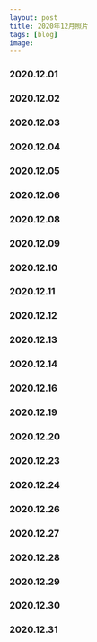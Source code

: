 ```yaml
---
layout: post
title: 2020年12月照片
tags: [blog]
image:
---
```


### 2020.12.01

<ul id="image-2020-12-01" class="image-gallery"></ul>

### 2020.12.02

<ul id="image-2020-12-02" class="image-gallery"></ul>

### 2020.12.03

<ul id="image-2020-12-03" class="image-gallery"></ul>

### 2020.12.04

<ul id="image-2020-12-04" class="image-gallery"></ul>

### 2020.12.05

<ul id="image-2020-12-05" class="image-gallery"></ul>

### 2020.12.06

<ul id="image-2020-12-06" class="image-gallery"></ul>

### 2020.12.08

<ul id="image-2020-12-08" class="image-gallery"></ul>

### 2020.12.09

<ul id="image-2020-12-09" class="image-gallery"></ul>

### 2020.12.10

<ul id="image-2020-12-10" class="image-gallery"></ul>

### 2020.12.11

<ul id="image-2020-12-11" class="image-gallery"></ul>

### 2020.12.12

<ul id="image-2020-12-12" class="image-gallery"></ul>

### 2020.12.13

<ul id="image-2020-12-13" class="image-gallery"></ul>

### 2020.12.14

<ul id="image-2020-12-14" class="image-gallery"></ul>

### 2020.12.16

<ul id="image-2020-12-16" class="image-gallery"></ul>

### 2020.12.19

<ul id="image-2020-12-19" class="image-gallery"></ul>

### 2020.12.20

<ul id="image-2020-12-20" class="image-gallery"></ul>

### 2020.12.23

<ul id="image-2020-12-23" class="image-gallery"></ul>

### 2020.12.24

<ul id="image-2020-12-24" class="image-gallery"></ul>

### 2020.12.26

<ul id="image-2020-12-26" class="image-gallery"></ul>

### 2020.12.27

<ul id="image-2020-12-27" class="image-gallery"></ul>

### 2020.12.28

<ul id="image-2020-12-28" class="image-gallery"></ul>

### 2020.12.29

<ul id="image-2020-12-29" class="image-gallery"></ul>

### 2020.12.30

<ul id="image-2020-12-30" class="image-gallery"></ul>

### 2020.12.31

<ul id="image-2020-12-31" class="image-gallery"></ul>